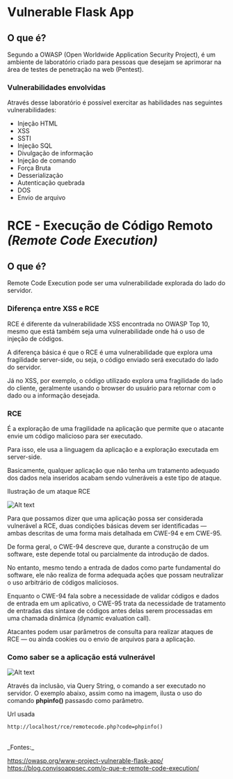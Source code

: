 # Vulnerable Flask App

## O que é?

Segundo a OWASP (Open Worldwide Application Security Project), é um ambiente de laboratório criado para pessoas que desejam se aprimorar na área de testes de penetração na web (Pentest).

### Vulnerabilidades envolvidas

Através desse laboratório é possível exercitar as habilidades nas seguintes vulnerabilidades:

- Injeção HTML
- XSS
- SSTI
- Injeção SQL
- Divulgação de informação
- Injeção de comando
- Força Bruta
- Desserialização
- Autenticação quebrada
- DOS
- Envio de arquivo


# RCE - Execução de Código Remoto *(Remote Code Execution)*

## O que é?

Remote Code Execution pode ser uma vulnerabilidade explorada do lado do servidor.

### Diferença entre XSS e RCE

RCE é diferente da vulnerabilidade XSS encontrada no OWASP Top 10, mesmo que está também seja uma vulnerabilidade onde há o uso de injeção de códigos.

A diferença básica é que o RCE é uma vulnerabilidade que explora uma fragilidade server-side, ou seja, o código enviado será executado do lado do servidor.

Já no XSS, por exemplo, o código utilizado explora uma fragilidade do lado do cliente, geralmente usando o browser do usuário para retornar com o dado ou a informação desejada.

### RCE

É a exploração de uma fragilidade na aplicação que permite que o atacante envie um código malicioso para ser executado.

Para isso, ele usa a linguagem da aplicação e a exploração executada em server-side.

Basicamente, qualquer aplicação que não tenha um tratamento adequado dos dados nela inseridos acabam sendo vulneráveis a este tipo de ataque.

Ilustração de um ataque RCE

![Alt text](image.png)

Para que possamos dizer que uma aplicação possa ser considerada vulnerável a RCE, duas condições básicas devem ser identificadas — ambas descritas de uma forma mais detalhada em CWE-94 e em CWE-95.

De forma geral, o CWE-94 descreve que, durante a construção de um software, este depende total ou parcialmente da introdução de dados.

No entanto, mesmo tendo a entrada de dados como parte fundamental do software, ele não realiza de forma adequada ações que possam neutralizar o uso arbitrário de códigos maliciosos.

Enquanto o CWE-94 fala sobre a necessidade de validar códigos e dados de entrada em um aplicativo, o CWE-95 trata da necessidade de tratamento de entradas das sintaxe de códigos antes delas serem processadas em uma chamada dinâmica (dynamic evaluation call).

Atacantes podem usar parâmetros de consulta para realizar ataques de RCE — ou ainda cookies ou o envio de arquivos para a aplicação.

### Como saber se a aplicação está vulnerável

![Alt text](image-2.png)

Através da inclusão, via Query String, o comando a ser executado no servidor. O exemplo abaixo, assim como na imagem, ilusta o uso do comando **phpinfo()** passasdo como parâmetro.

Url usada
```
http://localhost/rce/remotecode.php?code=phpinfo()
```



<br />
_Fontes:_

https://owasp.org/www-project-vulnerable-flask-app/
https://blog.convisoappsec.com/o-que-e-remote-code-execution/